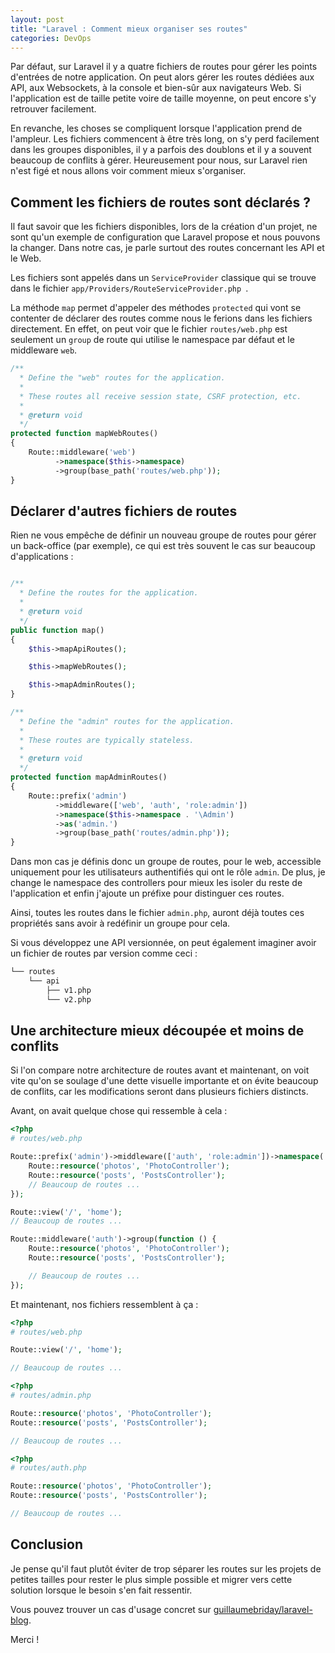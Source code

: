 ```yaml
---
layout: post
title: "Laravel : Comment mieux organiser ses routes"
categories: DevOps
---
```


Par défaut, sur Laravel il y a quatre fichiers de routes pour gérer les points d'entrées de notre application. On peut alors gérer les routes dédiées aux API, aux Websockets, à la console et bien-sûr aux navigateurs Web. Si l'application est de taille petite voire de taille moyenne, on peut encore s'y retrouver facilement.

En revanche, les choses se compliquent lorsque l'application prend de l'ampleur. Les fichiers commencent à être très long, on s'y perd facilement dans les groupes disponibles, il y a parfois des doublons et il y a souvent beaucoup de conflits à gérer. Heureusement pour nous, sur Laravel rien n'est figé et nous allons voir comment mieux s'organiser.

## Comment les fichiers de routes sont déclarés ?

Il faut savoir que les fichiers disponibles, lors de la création d'un projet, ne sont qu'un exemple de configuration que Laravel propose et nous pouvons la changer. Dans notre cas, je parle surtout des routes concernant les API et le Web.

Les fichiers sont appelés dans un ```ServiceProvider``` classique qui se trouve dans le fichier ```app/Providers/RouteServiceProvider.php ```.

La méthode ```map``` permet d'appeler des méthodes ```protected``` qui vont se contenter de déclarer des routes comme nous le ferions dans les fichiers directement. En effet, on peut voir que le fichier ```routes/web.php``` est seulement un ```group``` de route qui utilise le namespace par défaut et le middleware ```web```.

```php
/**
  * Define the "web" routes for the application.
  *
  * These routes all receive session state, CSRF protection, etc.
  *
  * @return void
  */
protected function mapWebRoutes()
{
    Route::middleware('web')
          ->namespace($this->namespace)
          ->group(base_path('routes/web.php'));
}
```

## Déclarer d'autres fichiers de routes

Rien ne vous empêche de définir un nouveau groupe de routes pour gérer un back-office (par exemple), ce qui est très souvent le cas sur beaucoup d'applications :

```php

/**
  * Define the routes for the application.
  *
  * @return void
  */
public function map()
{
    $this->mapApiRoutes();

    $this->mapWebRoutes();

    $this->mapAdminRoutes();
}

/**
  * Define the "admin" routes for the application.
  *
  * These routes are typically stateless.
  *
  * @return void
  */
protected function mapAdminRoutes()
{
    Route::prefix('admin')
          ->middleware(['web', 'auth', 'role:admin'])
          ->namespace($this->namespace . '\Admin')
          ->as('admin.')
          ->group(base_path('routes/admin.php'));
}
```

Dans mon cas je définis donc un groupe de routes, pour le web, accessible uniquement pour les utilisateurs authentifiés qui ont le rôle ```admin```. De plus, je change le namespace des controllers pour mieux les isoler du reste de l'application et enfin j'ajoute un préfixe pour distinguer ces routes.

Ainsi, toutes les routes dans le fichier ```admin.php```, auront déjà toutes ces propriétés sans avoir à redéfinir un groupe pour cela.

Si vous développez une API versionnée, on peut également imaginer avoir un fichier de routes par version comme ceci :

```bash
└── routes
    └── api
        ├── v1.php
        └── v2.php
```

## Une architecture mieux découpée et moins de conflits

Si l'on compare notre architecture de routes avant et maintenant, on voit vite qu'on se soulage d'une dette visuelle importante et on évite beaucoup de conflits, car les modifications seront dans plusieurs fichiers distincts.

Avant, on avait quelque chose qui ressemble à cela :

```php
<?php
# routes/web.php

Route::prefix('admin')->middleware(['auth', 'role:admin'])->namespace('Admin')->as('admin.')->group(function () {
    Route::resource('photos', 'PhotoController');
    Route::resource('posts', 'PostsController');
    // Beaucoup de routes ...
});

Route::view('/', 'home');
// Beaucoup de routes ...

Route::middleware('auth')->group(function () {
    Route::resource('photos', 'PhotoController');
    Route::resource('posts', 'PostsController');

    // Beaucoup de routes ...
});
```

Et maintenant, nos fichiers ressemblent à ça :

```php
<?php
# routes/web.php

Route::view('/', 'home');

// Beaucoup de routes ...
```

```php
<?php
# routes/admin.php

Route::resource('photos', 'PhotoController');
Route::resource('posts', 'PostsController');

// Beaucoup de routes ...
```

```php
<?php
# routes/auth.php

Route::resource('photos', 'PhotoController');
Route::resource('posts', 'PostsController');

// Beaucoup de routes ...
```

## Conclusion

Je pense qu'il faut plutôt éviter de trop séparer les routes sur les projets de petites tailles pour rester le plus simple possible et migrer vers cette solution lorsque le besoin s'en fait ressentir.

Vous pouvez trouver un cas d'usage concret sur [guillaumebriday/laravel-blog](https://github.com/guillaumebriday/laravel-blog).

Merci !
